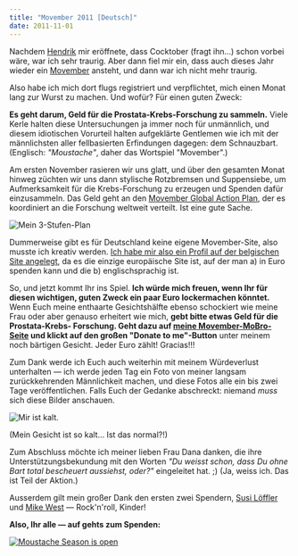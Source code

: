 ```yaml
---
title: "Movember 2011 [Deutsch]"
date: 2011-11-01
---
```


Nachdem [Hendrik][1] mir eröffnete, dass Cocktober (fragt ihn…) schon vorbei wäre, war ich sehr traurig. Aber dann fiel mir ein, dass auch dieses Jahr wieder ein [Movember][2] ansteht, und dann war ich nicht mehr traurig.

Also habe ich mich dort flugs registriert und verpflichtet, mich einen Monat lang zur Wurst zu machen. Und wofür? Für einen guten Zweck:

**Es geht darum, Geld für die Prostata-Krebs-Forschung zu sammeln.** Viele Kerle halten diese Untersuchungen ja immer noch für unmännlich, und diesem idiotischen Vorurteil halten aufgeklärte Gentlemen wie ich mit der männlichsten aller fellbasierten Erfindungen dagegen: dem Schnauzbart.
(Englisch: _"Moustache"_, daher das Wortspiel "Movember".)

Am ersten November rasieren wir uns glatt, und über den gesamten Monat hinweg züchten wir uns dann stylische Rotzbremsen und Suppensiebe, um Aufmerksamkeit für die Krebs-Forschung zu erzeugen und Spenden dafür einzusammeln. Das Geld geht an den [Movember Global Action Plan][3], der es koordiniert an die Forschung weltweit verteilt. Ist eine gute Sache.

![Mein 3-Stufen-Plan][4]

Dummerweise gibt es für Deutschland keine eigene Movember-Site, also musste ich kreativ werden. [Ich habe mir also ein Profil auf der belgischen Site angelegt][5], da es die einzige europäische Site ist, auf der man a) in Euro spenden kann und die b) englischsprachig ist.

So, und jetzt kommt Ihr ins Spiel. **Ich würde mich freuen, wenn Ihr für diesen wichtigen, guten Zweck ein paar Euro lockermachen könntet.** Wenn Euch meine enthaarte Gesichtshälfte ebenso schockiert wie meine Frau oder aber genauso erheitert wie mich, **gebt bitte etwas Geld für die Prostata-Krebs-
Forschung. Geht dazu auf [meine Movember-MoBro-Seite][5] und klickt auf den großen "Donate to me"-Button** unter meinem noch bärtigen Gesicht. Jeder Euro zählt! Gracias!!!

Zum Dank werde ich Euch auch weiterhin mit meinem Würdeverlust unterhalten —
ich werde jeden Tag ein Foto von meiner langsam zurückkehrenden Männlichkeit machen, und diese Fotos alle ein bis zwei Tage veröffentlichen. Falls Euch der Gedanke abschreckt: niemand _muss_ sich diese Bilder anschauen.

![Mir ist kalt.][6]

(Mein Gesicht ist so kalt… Ist das normal?!)

Zum Abschluss möchte ich meiner lieben Frau Dana danken, die ihre Unterstützungsbekundung mit den Worten _"Du weisst schon, dass Du ohne Bart total bescheuert aussiehst, oder?"_ eingeleitet hat. ;) (Ja, weiss ich. Das ist Teil der Aktion.)

Ausserdem gilt mein großer Dank den ersten zwei Spendern, [Susi Löffler][7]
und [Mike West][8] — Rock'n'roll, Kinder!

**Also, Ihr alle — auf gehts zum Spenden:**

[![Moustache Season is open][9]][5]

[1]: http://hmans.net
[2]: http://movember.com
[3]: http://be.movember.com/en/campaign/nesp/mens-health/
[4]: //dl.dropbox.com/u/7298/blog/12196067293_1.png
[5]: http://mobro.co/czottmann
[6]: //dl.dropbox.com/u/7298/blog/12196067293_2.jpg
[7]: http://www.facebook.com/profile.php?id=678035046
[8]: https://mkw.st/
[9]: //dl.dropbox.com/u/7298/blog/12196067293_3.jpg

